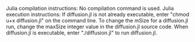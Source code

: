 Julia compilation instructions: No compilation command is used.
Julia execution instructions: If diffusion.jl is not already executable, enter
"chmod u+x diffusion.jl" on the command line. To change the mSize for a
diffusion.jl run, change the maxSize integer value in the diffusion.jl source
code. When diffusion.jl is executable, enter "./diffusion.jl" to run
diffusion.jl.
